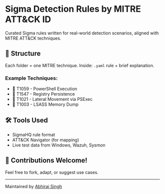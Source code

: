 # Sigma Detection Rules by MITRE ATT&CK ID

Curated Sigma rules written for real-world detection scenarios, aligned with MITRE ATT&CK techniques.

## 📁 Structure
Each folder = one MITRE technique. Inside: `.yaml` rule + brief explanation.

### Example Techniques:
- 🔹 T1059 - PowerShell Execution
- 🔹 T1547 - Registry Persistence
- 🔹 T1021 - Lateral Movement via PSExec
- 🔹 T1003 - LSASS Memory Dump

## 🛠 Tools Used
- SigmaHQ rule format
- ATT&CK Navigator (for mapping)
- Live test data from Windows, Wazuh, Sysmon

## 🤝 Contributions Welcome!
Feel free to fork, adapt, or suggest use cases.

---
Maintained by [Abhiraj Singh](https://github.com/Cyberta1k)
